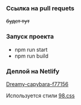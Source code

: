 
### **Ссылка на pull requets**
~~будет тут~~


### **Запуск проекта**
* npm run start
* npm run build


### **Деплой на Netlify**
[Dreamy-capybara-f77156](https://dreamy-capybara-f77156.netlify.app/)


Используется стили [98.css](https://jdan.github.io/98.css/)